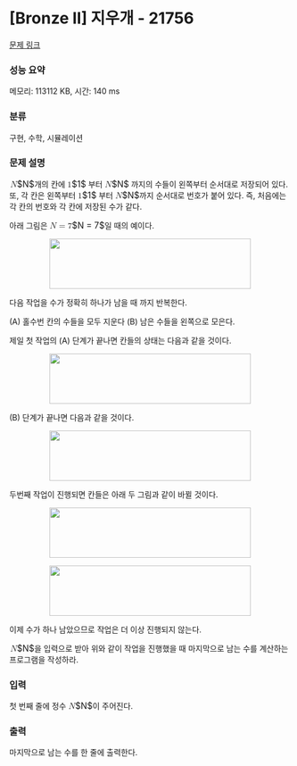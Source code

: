 # [Bronze II] 지우개 - 21756 

[문제 링크](https://www.acmicpc.net/problem/21756) 

### 성능 요약

메모리: 113112 KB, 시간: 140 ms

### 분류

구현, 수학, 시뮬레이션

### 문제 설명

<p><mjx-container class="MathJax" jax="CHTML" style="font-size: 109%; position: relative;"> <mjx-math class="MJX-TEX" aria-hidden="true"><mjx-mi class="mjx-i"><mjx-c class="mjx-c1D441 TEX-I"></mjx-c></mjx-mi></mjx-math><mjx-assistive-mml unselectable="on" display="inline"><math xmlns="http://www.w3.org/1998/Math/MathML"><mi>N</mi></math></mjx-assistive-mml><span aria-hidden="true" class="no-mathjax mjx-copytext">$N$</span></mjx-container>개의 칸에 <mjx-container class="MathJax" jax="CHTML" style="font-size: 109%; position: relative;"><mjx-math class="MJX-TEX" aria-hidden="true"><mjx-mn class="mjx-n"><mjx-c class="mjx-c31"></mjx-c></mjx-mn></mjx-math><mjx-assistive-mml unselectable="on" display="inline"><math xmlns="http://www.w3.org/1998/Math/MathML"><mn>1</mn></math></mjx-assistive-mml><span aria-hidden="true" class="no-mathjax mjx-copytext">$1$</span></mjx-container> 부터 <mjx-container class="MathJax" jax="CHTML" style="font-size: 109%; position: relative;"><mjx-math class="MJX-TEX" aria-hidden="true"><mjx-mi class="mjx-i"><mjx-c class="mjx-c1D441 TEX-I"></mjx-c></mjx-mi></mjx-math><mjx-assistive-mml unselectable="on" display="inline"><math xmlns="http://www.w3.org/1998/Math/MathML"><mi>N</mi></math></mjx-assistive-mml><span aria-hidden="true" class="no-mathjax mjx-copytext">$N$</span></mjx-container> 까지의 수들이 왼쪽부터 순서대로 저장되어 있다. 또, 각 칸은 왼쪽부터 <mjx-container class="MathJax" jax="CHTML" style="font-size: 109%; position: relative;"><mjx-math class="MJX-TEX" aria-hidden="true"><mjx-mn class="mjx-n"><mjx-c class="mjx-c31"></mjx-c></mjx-mn></mjx-math><mjx-assistive-mml unselectable="on" display="inline"><math xmlns="http://www.w3.org/1998/Math/MathML"><mn>1</mn></math></mjx-assistive-mml><span aria-hidden="true" class="no-mathjax mjx-copytext">$1$</span></mjx-container> 부터 <mjx-container class="MathJax" jax="CHTML" style="font-size: 109%; position: relative;"><mjx-math class="MJX-TEX" aria-hidden="true"><mjx-mi class="mjx-i"><mjx-c class="mjx-c1D441 TEX-I"></mjx-c></mjx-mi></mjx-math><mjx-assistive-mml unselectable="on" display="inline"><math xmlns="http://www.w3.org/1998/Math/MathML"><mi>N</mi></math></mjx-assistive-mml><span aria-hidden="true" class="no-mathjax mjx-copytext">$N$</span></mjx-container>까지 순서대로 번호가 붙어 있다. 즉, 처음에는 각 칸의 번호와 각 칸에 저장된 수가 같다.</p>

<p>아래 그림은 <mjx-container class="MathJax" jax="CHTML" style="font-size: 109%; position: relative;"><mjx-math class="MJX-TEX" aria-hidden="true"><mjx-mi class="mjx-i"><mjx-c class="mjx-c1D441 TEX-I"></mjx-c></mjx-mi><mjx-mo class="mjx-n" space="4"><mjx-c class="mjx-c3D"></mjx-c></mjx-mo><mjx-mn class="mjx-n" space="4"><mjx-c class="mjx-c37"></mjx-c></mjx-mn></mjx-math><mjx-assistive-mml unselectable="on" display="inline"><math xmlns="http://www.w3.org/1998/Math/MathML"><mi>N</mi><mo>=</mo><mn>7</mn></math></mjx-assistive-mml><span aria-hidden="true" class="no-mathjax mjx-copytext">$N = 7$</span></mjx-container>일 때의 예이다.</p>

<p style="text-align: center;"><img alt="" src="https://upload.acmicpc.net/1587dd00-130c-42a0-af6e-68b3b484a1b8/-/preview/" style="width: 361px; height: 90px;"></p>

<p>다음 작업을 수가 정확히 하나가 남을 때 까지 반복한다.</p>

<p>(A) 홀수번 칸의 수들을 모두 지운다 (B) 남은 수들을 왼쪽으로 모은다.</p>

<p>제일 첫 작업의 (A) 단계가 끝나면 칸들의 상태는 다음과 같을 것이다.</p>

<p style="text-align: center;"><img alt="" src="https://upload.acmicpc.net/1bedbcf7-ee56-4bb0-a83b-d6abbb34ae46/-/preview/" style="width: 361px; height: 90px;"></p>

<p>(B) 단계가 끝나면 다음과 같을 것이다.</p>

<p style="text-align: center;"><img alt="" src="https://upload.acmicpc.net/7f311585-5dd0-4033-ada3-5fb9aa0df18b/-/preview/" style="width: 361px; height: 90px;"></p>

<p>두번째 작업이 진행되면 칸들은 아래 두 그림과 같이 바뀔 것이다.</p>

<p style="text-align: center;"><img alt="" src="https://upload.acmicpc.net/e070dc76-59fc-4fa6-a0b3-bf310f78dccd/-/preview/" style="width: 361px; height: 90px;"></p>

<p style="text-align: center;"><img alt="" src="https://upload.acmicpc.net/e7c0cbf8-ab7d-4b7c-bdac-28b433c83c95/-/preview/" style="width: 361px; height: 90px;"></p>

<p>이제 수가 하나 남았으므로 작업은 더 이상 진행되지 않는다.</p>

<p><mjx-container class="MathJax" jax="CHTML" style="font-size: 109%; position: relative;"> <mjx-math class="MJX-TEX" aria-hidden="true"><mjx-mi class="mjx-i"><mjx-c class="mjx-c1D441 TEX-I"></mjx-c></mjx-mi></mjx-math><mjx-assistive-mml unselectable="on" display="inline"><math xmlns="http://www.w3.org/1998/Math/MathML"><mi>N</mi></math></mjx-assistive-mml><span aria-hidden="true" class="no-mathjax mjx-copytext">$N$</span></mjx-container>을 입력으로 받아 위와 같이 작업을 진행했을 때 마지막으로 남는 수를 계산하는 프로그램을 작성하라.</p>

### 입력 

 <p>첫 번째 줄에 정수 <mjx-container class="MathJax" jax="CHTML" style="font-size: 109%; position: relative;"><mjx-math class="MJX-TEX" aria-hidden="true"><mjx-mi class="mjx-i"><mjx-c class="mjx-c1D441 TEX-I"></mjx-c></mjx-mi></mjx-math><mjx-assistive-mml unselectable="on" display="inline"><math xmlns="http://www.w3.org/1998/Math/MathML"><mi>N</mi></math></mjx-assistive-mml><span aria-hidden="true" class="no-mathjax mjx-copytext">$N$</span></mjx-container>이 주어진다.</p>

### 출력 

 <p>마지막으로 남는 수를 한 줄에 출력한다.</p>

